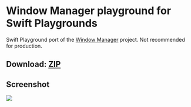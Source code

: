 # Window Manager playground for Swift Playgrounds

Swift Playground port of the [Window Manager](https://github.com/steventroughtonsmith/WindowManager) project. Not recommended for production.

Download: [ZIP](https://github.com/steventroughtonsmith/windowmanager-playgroundbook/releases/download/1.0/WindowManager.playgroundbook.zip)
------

Screenshot
------
[![](http://hccdata.s3.amazonaws.com/gh_windowmanagerplayground.jpg)](http://hccdata.s3.amazonaws.com/gh_windowmanagerplayground.jpg)

